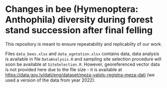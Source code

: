 # Changes in bee (Hymenoptera: Anthophila) diversity during forest stand succession after final felling

This repository is meant to ensure repeatability and replicabilty of our work.

Files `data_bees.xlsx` and `data_egetation.xlsx` contains data, data analysis is available in file `DataAnalysis.R` and sampling site selection procedure will soon be available at `SiteSelection.R`. However, georeferenced vector data is not provided here due to the file size - it is available at https://data.gov.lv/dati/eng/dataset/meza-valsts-registra-meza-dati (we used a version of the data from year 2022).


